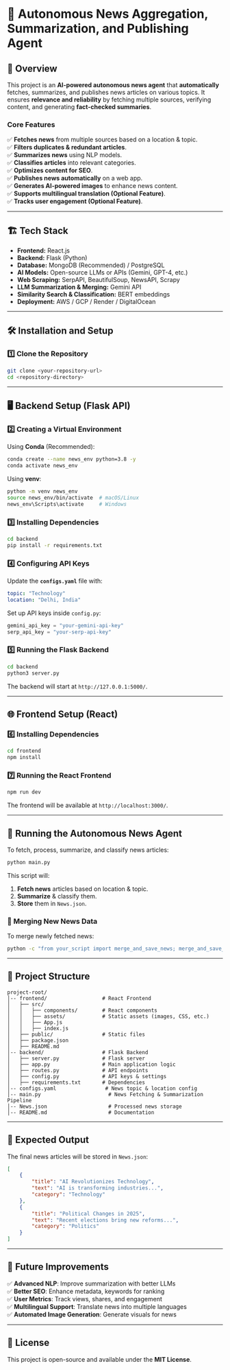 # 📰 Autonomous News Aggregation, Summarization, and Publishing Agent

## 🚀 Overview
This project is an **AI-powered autonomous news agent** that **automatically** fetches, summarizes, and publishes news articles on various topics. It ensures **relevance and reliability** by fetching multiple sources, verifying content, and generating **fact-checked summaries**.

### **Core Features**
✅ **Fetches news** from multiple sources based on a location & topic.  
✅ **Filters duplicates & redundant articles**.  
✅ **Summarizes news** using NLP models.  
✅ **Classifies articles** into relevant categories.  
✅ **Optimizes content for SEO**.  
✅ **Publishes news automatically** on a web app.  
✅ **Generates AI-powered images** to enhance news content.  
✅ **Supports multilingual translation (Optional Feature)**.  
✅ **Tracks user engagement (Optional Feature)**.  

---

## 🏗 Tech Stack
- **Frontend:** React.js
- **Backend:** Flask (Python)
- **Database:** MongoDB (Recommended) / PostgreSQL
- **AI Models:** Open-source LLMs or APIs (Gemini, GPT-4, etc.)
- **Web Scraping:** SerpAPI, BeautifulSoup, NewsAPI, Scrapy
- **LLM Summarization & Merging:** Gemini API
- **Similarity Search & Classification:** BERT embeddings
- **Deployment:** AWS / GCP / Render / DigitalOcean

---

## 🛠 Installation and Setup

### **1️⃣ Clone the Repository**
```bash
git clone <your-repository-url>
cd <repository-directory>
```

---

## 🖥 Backend Setup (Flask API)
### **2️⃣ Creating a Virtual Environment**
Using **Conda** (Recommended):
```bash
conda create --name news_env python=3.8 -y
conda activate news_env
```

Using **venv**:
```bash
python -m venv news_env
source news_env/bin/activate  # macOS/Linux
news_env\Scripts\activate     # Windows
```

### **3️⃣ Installing Dependencies**
```bash
cd backend
pip install -r requirements.txt
```

### **4️⃣ Configuring API Keys**
Update the **`configs.yaml`** file with:
```yaml
topic: "Technology"
location: "Delhi, India"
```
Set up API keys inside `config.py`:
```python
gemini_api_key = "your-gemini-api-key"
serp_api_key = "your-serp-api-key"
```

### **5️⃣ Running the Flask Backend**
```bash
cd backend
python3 server.py
```
The backend will start at `http://127.0.0.1:5000/`.

---

## 🌐 Frontend Setup (React)
### **6️⃣ Installing Dependencies**
```bash
cd frontend
npm install
```

### **7️⃣ Running the React Frontend**
```bash
npm run dev
```
The frontend will be available at `http://localhost:3000/`.

---

## 🚀 Running the Autonomous News Agent
To fetch, process, summarize, and classify news articles:
```bash
python main.py
```
This script will:
1. **Fetch news** articles based on location & topic.
2. **Summarize** & classify them.
3. **Store** them in `News.json`.

### 🔄 Merging New News Data
To merge newly fetched news:
```bash
python -c "from your_script import merge_and_save_news; merge_and_save_news()"
```

---

## 📂 Project Structure
```
project-root/
│-- frontend/                  # React Frontend
│   ├── src/
│   │   ├── components/        # React components
│   │   ├── assets/            # Static assets (images, CSS, etc.)
│   │   ├── App.js
│   │   ├── index.js
│   ├── public/                # Static files
│   ├── package.json
│   ├── README.md
│-- backend/                   # Flask Backend
│   ├── server.py              # Flask server
│   ├── app.py                 # Main application logic
│   ├── routes.py              # API endpoints
│   ├── config.py              # API keys & settings
│   ├── requirements.txt       # Dependencies
│-- configs.yaml                # News topic & location config
│-- main.py                      # News Fetching & Summarization Pipeline
│-- News.json                    # Processed news storage
│-- README.md                    # Documentation
```

---

## 📌 Expected Output
The final news articles will be stored in `News.json`:
```json
[
    {
        "title": "AI Revolutionizes Technology",
        "text": "AI is transforming industries...",
        "category": "Technology"
    },
    {
        "title": "Political Changes in 2025",
        "text": "Recent elections bring new reforms...",
        "category": "Politics"
    }
]
```

---

## 🎯 Future Improvements
✅ **Advanced NLP**: Improve summarization with better LLMs  
✅ **Better SEO**: Enhance metadata, keywords for ranking  
✅ **User Metrics**: Track views, shares, and engagement  
✅ **Multilingual Support**: Translate news into multiple languages  
✅ **Automated Image Generation**: Generate visuals for news  

---

## 📜 License
This project is open-source and available under the **MIT License**.

